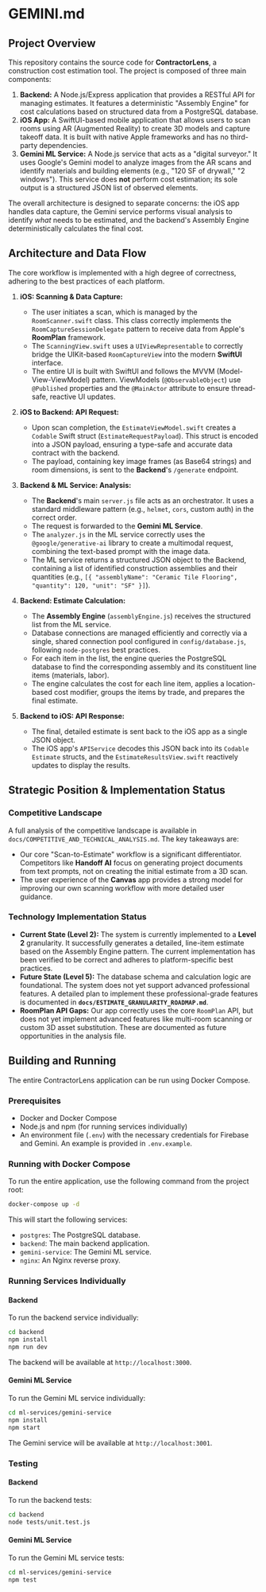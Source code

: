 # GEMINI.md

## Project Overview

This repository contains the source code for **ContractorLens**, a construction cost estimation tool. The project is composed of three main components:

1.  **Backend:** A Node.js/Express application that provides a RESTful API for managing estimates. It features a deterministic "Assembly Engine" for cost calculations based on structured data from a PostgreSQL database.
2.  **iOS App:** A SwiftUI-based mobile application that allows users to scan rooms using AR (Augmented Reality) to create 3D models and capture takeoff data. It is built with native Apple frameworks and has no third-party dependencies.
3.  **Gemini ML Service:** A Node.js service that acts as a "digital surveyor." It uses Google's Gemini model to analyze images from the AR scans and identify materials and building elements (e.g., "120 SF of drywall," "2 windows"). This service does **not** perform cost estimation; its sole output is a structured JSON list of observed elements.

The overall architecture is designed to separate concerns: the iOS app handles data capture, the Gemini service performs visual analysis to identify *what* needs to be estimated, and the backend's Assembly Engine deterministically calculates the final cost.

## Architecture and Data Flow

The core workflow is implemented with a high degree of correctness, adhering to the best practices of each platform.

1.  **iOS: Scanning & Data Capture:**
    *   The user initiates a scan, which is managed by the `RoomScanner.swift` class. This class correctly implements the `RoomCaptureSessionDelegate` pattern to receive data from Apple's **RoomPlan** framework.
    *   The `ScanningView.swift` uses a `UIViewRepresentable` to correctly bridge the UIKit-based `RoomCaptureView` into the modern **SwiftUI** interface.
    *   The entire UI is built with SwiftUI and follows the MVVM (Model-View-ViewModel) pattern. ViewModels (`@ObservableObject`) use `@Published` properties and the `@MainActor` attribute to ensure thread-safe, reactive UI updates.

2.  **iOS to Backend: API Request:**
    *   Upon scan completion, the `EstimateViewModel.swift` creates a `Codable` Swift struct (`EstimateRequestPayload`). This struct is encoded into a JSON payload, ensuring a type-safe and accurate data contract with the backend.
    *   The payload, containing key image frames (as Base64 strings) and room dimensions, is sent to the **Backend**'s `/generate` endpoint.

3.  **Backend & ML Service: Analysis:**
    *   The **Backend**'s main `server.js` file acts as an orchestrator. It uses a standard middleware pattern (e.g., `helmet`, `cors`, custom auth) in the correct order.
    *   The request is forwarded to the **Gemini ML Service**.
    *   The `analyzer.js` in the ML service correctly uses the `@google/generative-ai` library to create a multimodal request, combining the text-based prompt with the image data.
    *   The ML service returns a structured JSON object to the Backend, containing a list of identified construction assemblies and their quantities (e.g., `[{ "assemblyName": "Ceramic Tile Flooring", "quantity": 120, "unit": "SF" }]`).

4.  **Backend: Estimate Calculation:**
    *   The **Assembly Engine** (`assemblyEngine.js`) receives the structured list from the ML service.
    *   Database connections are managed efficiently and correctly via a single, shared connection pool configured in `config/database.js`, following `node-postgres` best practices.
    *   For each item in the list, the engine queries the PostgreSQL database to find the corresponding assembly and its constituent line items (materials, labor).
    *   The engine calculates the cost for each line item, applies a location-based cost modifier, groups the items by trade, and prepares the final estimate.

5.  **Backend to iOS: API Response:**
    *   The final, detailed estimate is sent back to the iOS app as a single JSON object.
    *   The iOS app's `APIService` decodes this JSON back into its `Codable` `Estimate` structs, and the `EstimateResultsView.swift` reactively updates to display the results.

## Strategic Position & Implementation Status

### Competitive Landscape

A full analysis of the competitive landscape is available in `docs/COMPETITIVE_AND_TECHNICAL_ANALYSIS.md`. The key takeaways are:
*   Our core "Scan-to-Estimate" workflow is a significant differentiator. Competitors like **Handoff AI** focus on generating project documents from text prompts, not on creating the initial estimate from a 3D scan.
*   The user experience of the **Canvas** app provides a strong model for improving our own scanning workflow with more detailed user guidance.

### Technology Implementation Status

*   **Current State (Level 2):** The system is currently implemented to a **Level 2** granularity. It successfully generates a detailed, line-item estimate based on the Assembly Engine pattern. The current implementation has been verified to be correct and adheres to platform-specific best practices.
*   **Future State (Level 5):** The database schema and calculation logic are foundational. The system does not yet support advanced professional features. A detailed plan to implement these professional-grade features is documented in **`docs/ESTIMATE_GRANULARITY_ROADMAP.md`**.
*   **RoomPlan API Gaps:** Our app correctly uses the core `RoomPlan` API, but does not yet implement advanced features like multi-room scanning or custom 3D asset substitution. These are documented as future opportunities in the analysis file.

## Building and Running

The entire ContractorLens application can be run using Docker Compose.

### Prerequisites

*   Docker and Docker Compose
*   Node.js and npm (for running services individually)
*   An environment file (`.env`) with the necessary credentials for Firebase and Gemini. An example is provided in `.env.example`.

### Running with Docker Compose

To run the entire application, use the following command from the project root:

```bash
docker-compose up -d
```

This will start the following services:

*   `postgres`: The PostgreSQL database.
*   `backend`: The main backend application.
*   `gemini-service`: The Gemini ML service.
*   `nginx`: An Nginx reverse proxy.

### Running Services Individually

#### Backend

To run the backend service individually:

```bash
cd backend
npm install
npm run dev
```

The backend will be available at `http://localhost:3000`.

#### Gemini ML Service

To run the Gemini ML service individually:

```bash
cd ml-services/gemini-service
npm install
npm start
```

The Gemini service will be available at `http://localhost:3001`.

### Testing

#### Backend

To run the backend tests:

```bash
cd backend
node tests/unit.test.js
```

#### Gemini ML Service

To run the Gemini ML service tests:

```bash
cd ml-services/gemini-service
npm test
```
